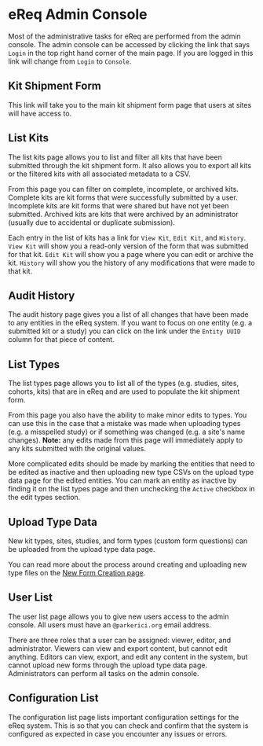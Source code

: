 # eReq Admin Console

Most of the administrative tasks for eReq are performed from the admin console. The admin console can be accessed by
clicking the link that says `Login` in the top right hand corner of the main page. If you are logged in this link will
change from `Login` to `Console`.

## Kit Shipment Form

This link will take you to the main kit shipment form page that users at sites will have access to.

## List Kits

The list kits page allows you to list and filter all kits that have been submitted through the kit shipment form. It
also allows you to export all kits or the filtered kits with all associated metadata to a CSV.

From this page you can filter on complete, incomplete, or archived kits. Complete kits are kit forms that were
successfully submitted by a user. Incomplete kits are kit forms that were shared but have not yet been submitted.
Archived kits are kits that were archived by an administrator (usually due to accidental or duplicate submission).

Each entry in the list of kits has a link for `View Kit`, `Edit Kit`, and `History`. `View Kit` will show you a
read-only version of the form that was submitted for that kit. `Edit Kit` will show you a page where you can edit or
archive the kit. `History` will show you the history of any modifications that were made to that kit.

## Audit History

The audit history page gives you a list of all changes that have been made to any entities in the eReq system. If you
want to focus on one entity (e.g. a submitted kit or a study) you can click on the link under the `Entity UUID` column
for that piece of content.

## List Types

The list types page allows you to list all of the types (e.g. studies, sites, cohorts, kits) that are in eReq and are
used to populate the kit shipment form.

From this page you also have the ability to make minor edits to types. You can use this in the case that a mistake was
made when uploading types (e.g. a misspelled study) or if something was changed (e.g. a site's name changes). **Note:**
any edits made from this page will immediately apply to any kits submitted with the original values.

More complicated edits should be made by marking the entities that need to be edited as inactive and then uploading new
type CSVs on the upload type data page for the edited entities. You can mark an entity as inactive by finding it on the
list types page and then unchecking the `Active` checkbox in the edit types section.

## Upload Type Data

New kit types, sites, studies, and form types (custom form questions) can be uploaded from the upload type data page.

You can read more about the process around creating and uploading new type files on
the [New Form Creation page](forms.md).

## User List

The user list page allows you to give new users access to the admin console. All users must have an `@parkerici.org`
email address.

There are three roles that a user can be assigned: viewer, editor, and administrator. Viewers can view and export
content, but cannot edit anything. Editors can view, export, and edit any content in the system, but cannot upload new
forms through the upload type data page. Administrators can perform all tasks on the admin console.

## Configuration List

The configuration list page lists important configuration settings for the eReq system. This is so that you can check
and confirm that the system is configured as expected in case you encounter any issues or errors.